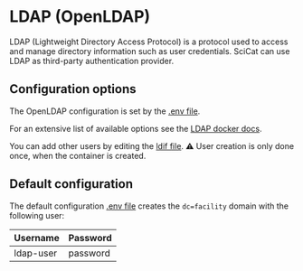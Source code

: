 # LDAP (OpenLDAP)

LDAP (Lightweight Directory Access Protocol) is a protocol used to access and manage directory information such as user
credentials. SciCat can use LDAP as third-party authentication provider.

## Configuration options

The OpenLDAP configuration is set by the [.env file](./config/.env).

For an extensive list of available options see the [LDAP docker docs](https://hub.docker.com/r/bitnami/openldap).

You can add other users by editing the [ldif file](./config/ldifs/02-users.ldif). :warning: User creation is only done
once, when the container is created.

## Default configuration

The default configuration [.env file](./config/.env) creates the `dc=facility` domain with the following user:

| Username  | Password |
| --------- | -------- |
| ldap-user | password |

